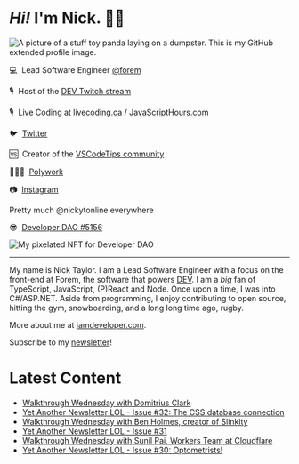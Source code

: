 # <em>Hi!</em> I'm Nick. 👋🏻

![A picture of a stuff toy panda laying on a dumpster. This is my GitHub extended profile image.](https://res.cloudinary.com/nickytonline/image/upload/w_1280,h_669,c_fill,q_auto,f_auto/w_860,c_fit,co_rgb:ffffff,g_south_west,x_30,y_280,l_text:roboto_64_bold:Not%20a%20real%20panda/w_860,c_fit,co_rgb:ffffff/social)


💻&nbsp;&nbsp;Lead Software Engineer [@forem](https://github.com/forem)

🎙&nbsp;&nbsp;Host of the [DEV Twitch stream](https://twitch.tv/thepracticaldev)

🎙️&nbsp;&nbsp;Live Coding at [livecoding.ca](https://livecoding.ca) / [JavaScriptHours.com](https://javascripthours.com)

🐦&nbsp;&nbsp;[Twitter](https://twitter.com/nickytonline)

🆚&nbsp;&nbsp;Creator of the [VSCodeTips community](https://community.vscodetips.com)

🤹🏻‍♂️&nbsp;&nbsp;[Polywork](https://timeline.iamdeveloper.com)

📷&nbsp;&nbsp;[Instagram](https://instagram.com/nickytonline)

Pretty much @nickytonline everywhere

😎&nbsp;&nbsp;[Developer DAO #5156](https://opensea.io/assets/0x25ed58c027921e14d86380ea2646e3a1b5c55a8b/5156)

![My pixelated NFT for Developer DAO](https://user-images.githubusercontent.com/833231/139519006-dc013290-1263-42dc-bf9f-beddfb8da592.png)

<hr />

My name is Nick Taylor. I am a Lead Software Engineer with a focus on the front-end at Forem, the software that powers <a href="https://dev.to">DEV</a>. I am a <em>big</em> fan of TypeScript, JavaScript, (P)React and Node. Once upon a time, I was into C#/ASP.NET. Aside from programming, I enjoy contributing to open source, hitting the gym, snowboarding, and a long long time ago, rugby.

More about me at [iamdeveloper.com](https://iamdeveloper.com).

Subscribe to my [newsletter](https://www.iamdeveloper.com/posts/i-started-a-newsletter-3g8d)!

# Latest Content
<!-- BLOG-POST-LIST:START -->
- [Walkthrough Wednesday with Domitrius Clark](https://www.youtube.com/watch?v=UrjcKch48n0)
- [Yet Another Newsletter LOL - Issue #32: The CSS database connection](https://www.getrevue.co/profile/nickytonline/issues/yet-another-newsletter-lol-issue-32-the-css-database-connection-1013462)
- [Walkthrough Wednesday with Ben Holmes, creator of Slinkity](https://www.youtube.com/watch?v=0ulyfM_GBH4)
- [Yet Another Newsletter LOL - Issue #31](https://www.getrevue.co/profile/nickytonline/issues/yet-another-newsletter-lol-issue-31-1002343)
- [Walkthrough Wednesday with Sunil Pai, Workers Team at Cloudflare](https://www.youtube.com/watch?v=zMEvgvSrPuo)
- [Yet Another Newsletter LOL - Issue #30: Optometrists!](https://www.getrevue.co/profile/nickytonline/issues/yet-another-newsletter-lol-issue-30-optometrists-989912)
<!-- BLOG-POST-LIST:END -->
